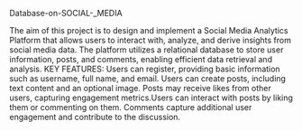  Database-on-SOCIAL-_MEDIA 
 
The aim of this project is to design and implement a Social Media Analytics Platform that allows users to interact with, analyze, and derive insights from social media data. The platform utilizes a relational database to store user information, posts, and comments, enabling efficient data retrieval and analysis.
KEY FEATURES:
Users can register, providing basic information such as username, full name, and email.
Users can create posts, including text content and an optional image.
Posts may receive likes from other users, capturing engagement metrics.Users can interact with posts by liking them or commenting on them.
Comments capture additional user engagement and contribute to the discussion.
